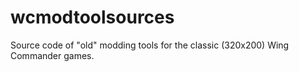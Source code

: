 # wcmodtoolsources
Source code of "old" modding tools for the classic (320x200) Wing Commander games.
